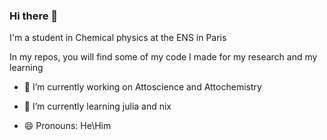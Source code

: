 ### Hi there 👋

I'm a student in Chemical physics at the ENS in Paris

In my repos, you will find some of my code I made for my research and my learning

- 🔭 I’m currently working on Attoscience and Attochemistry
- 🌱 I’m currently learning julia and nix
  
- 😄 Pronouns: He\Him
